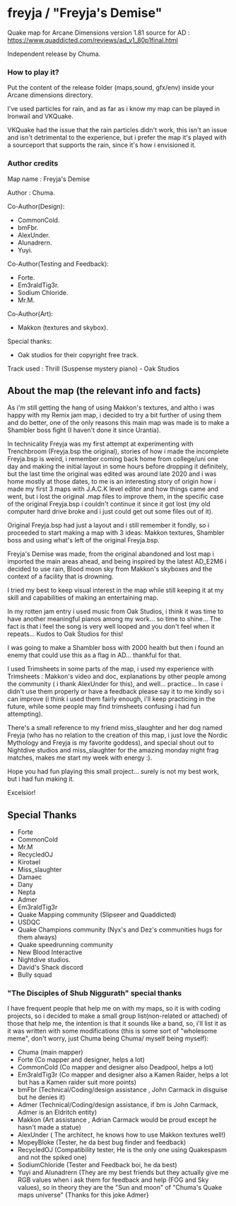 # freyja / "Freyja's Demise" 
Quake map for Arcane Dimensions version 1.81
source for AD : https://www.quaddicted.com/reviews/ad_v1_80p1final.html

Independent release by Chuma.

### How to play it?
Put the content of the release folder (maps,sound, gfx/env) inside your Arcane dimensions directory.

I've used particles for rain, and as far as i know my map can be played in Ironwail and VKQuake.

VKQuake had the issue that the rain particles didn't work, this isn't an issue and isn't detrimental to the experience, but i prefer the map it's played with a sourceport that supports the rain, since it's how i envisioned it.

### Author credits

Map name : Freyja's Demise

Author : Chuma.

Co-Author(Design): 
- CommonCold.
- bmFbr.
- AlexUnder.
- Alunadrern.
- Yuyi.

Co-Author(Testing and Feedback):
- Forte.
- Em3raldTig3r.
- Sodium Chloride.
- Mr.M.

Co-Author(Art):
- Makkon (textures and skybox).

Special thanks:
- Oak studios for their copyright free track.

Track used : Thrill (Suspense mystery piano) - Oak Studios

## About the map (the relevant info and facts)

As i'm still getting the hang of using Makkon's textures, and altho i was happy with my Remix jam map, i decided to try a bit further of using them and do better, one of the only reasons this main map was made is to make a Shambler boss fight (I haven't done it since Urantia).

In technicality Freyja was my first attempt at experimenting with Trenchbroom (Freyja.bsp the original), stories of how i made the incomplete Freyja.bsp is weird, i remember coming back home from college/uni one day and making the initial layout in some hours before dropping it definitely, but the last time the original was edited was around late 2020 and i was home mostly at those dates, to me is an interesting story of origin how i made my first 3 maps with J.A.C.K level editor and how things came and went, but i lost the original .map files to improve them, in the specific case of the original Freyja.bsp i couldn't continue it since it got lost (my old computer hard drive broke and i just could get out some files out of it).

Original Freyja.bsp had just a layout and i still remember it fondly, so i proceeded to start making a map with 3 ideas: Makkon textures, Shambler boss and using what's left of the original Freyja.bsp.

Freyja's Demise was made, from the original abandoned and lost map i imported the main areas ahead, and being inspired by the latest AD_E2M6 i decided to use rain, Blood moon sky from Makkon's skyboxes and the context of a facility that is drowning.

I tried my best to keep visual interest in the map while still keeping it at my skill and capabilities of making an entertaining map.

In my rotten jam entry i used music from Oak Studios, i think it was time to have another meaningful pianos among my work... so time to shine... The fact is that i feel the song is very well looped and you don't feel when it repeats... Kudos to Oak Studios for this!

I was going to make a Shambler boss with 2000 health but then i found an enemy that could use this as a flag in AD... thankful for that.

I used Trimsheets in some parts of the map, i used my experience with Trimsheets : Makkon's video and doc, explanations by other people among the community ( i thank AlexUnder for this), and well... practice... In case i didn't use them properly or have a feedback please say it to me kindly so i can improve (i think i used them fairly enough, i'll keep practicing in the future, while some people may find trimsheets confusing i had fun attempting).

There's a small reference to my friend miss_slaughter and her dog named Freyja (who has no relation to the creation of this map, i just love the Nordic Mythology and Freyja is my favorite goddess), and special shout out to Nightdive studios and miss_slaughter for the amazing monday night frag matches, makes me start my week with energy :).

Hope you had fun playing this small project... surely is not my best work, but i had fun making it.

Excelsior!

## Special Thanks
- Forte
- CommonCold
- Mr.M
- RecycledOJ
- Kirotael
- Miss_slaughter
- Damaec
- Dany
- Nepta
- Admer
- Em3raldTig3r
- Quake Mapping community (Slipseer and Quaddicted)
- USDQC
- Quake Champions community (Nyx's and Dez's communities hugs for them always)
- Quake speedrunning community
- New Blood Interactive
- Nightdive studios.
- David's Shack discord
- Bully squad

### "The Disciples of Shub Niggurath" special thanks

I have frequent people that help me on with my maps, so it is with coding projects, so i decided to make a small group list(non-related or attached) of those that help me, the intention is that it sounds like a band, so, i'll list it as it was written with some modifications (this is some sort of "wholesome meme", don't worry, just Chuma being Chuma/ myself being myself):


- Chuma (main mapper)
- Forte (Co mapper and designer, helps a lot)
- CommonCold (Co mapper and designer also Deadpool, helps a lot)
- Em3raldTig3r (Co mapper and designer also a Kamen Raider, helps a lot but has a Kamen raider suit more points)
- bmFbr (Technical/Coding/design assistance , John Carmack in disguise but he denies it)
- Admer (Technical/Coding/design assistance, if bm is John Carmack, Admer is an Eldritch entity)
- Makkon (Art assistance , Adrian Carmack would be proud except he hasn't made a statue)
- AlexUnder ( The architect, he knows how to use Makkon textures well!)
- MopeyBloke (Tester, he da best bug finder and feedback)
- RecycledOJ (Compatibility tester, He is the only one using Quakespasm and not the spiked one)
- SodiumChloride (Tester and Feedback boi, he da best)
- Yuyi and Alunadrern (They are my best friends but they actually give me RGB values when i ask them for feedback and help (FOG and Sky values), so in theory they are the "Sun and moon" of "Chuma's Quake maps universe" {Thanks for this joke Admer}
